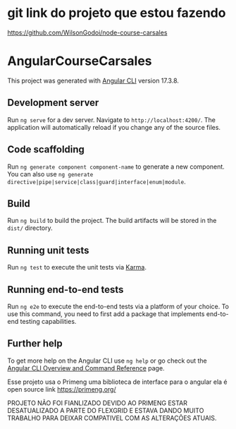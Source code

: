 # git link do projeto que estou fazendo
https://github.com/WilsonGodoi/node-course-carsales

# AngularCourseCarsales

This project was generated with [Angular CLI](https://github.com/angular/angular-cli) version 17.3.8.

## Development server

Run `ng serve` for a dev server. Navigate to `http://localhost:4200/`. The application will automatically reload if you change any of the source files.

## Code scaffolding

Run `ng generate component component-name` to generate a new component. You can also use `ng generate directive|pipe|service|class|guard|interface|enum|module`.

## Build

Run `ng build` to build the project. The build artifacts will be stored in the `dist/` directory.

## Running unit tests

Run `ng test` to execute the unit tests via [Karma](https://karma-runner.github.io).

## Running end-to-end tests

Run `ng e2e` to execute the end-to-end tests via a platform of your choice. To use this command, you need to first add a package that implements end-to-end testing capabilities.

## Further help

To get more help on the Angular CLI use `ng help` or go check out the [Angular CLI Overview and Command Reference](https://angular.io/cli) page.


Esse projeto usa o Primeng uma biblioteca de interface para o angular ela é open source
link https://primeng.org/ 


PROJETO NÃO FOI FIANLIZADO DEVIDO AO PRIMENG ESTAR DESATUALIZADO A PARTE DO FLEXGRID E ESTAVA DANDO MUITO TRABALHO PARA DEIXAR COMPATIVEL COM AS ALTERAÇÕES ATUAIS.
